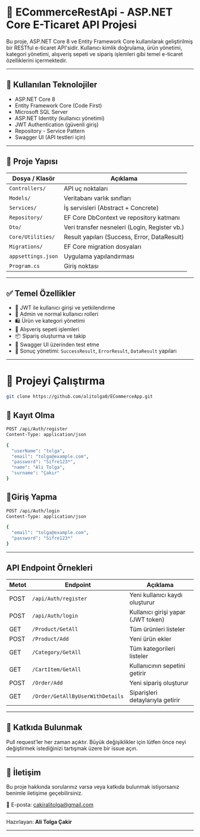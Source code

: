 # 🛒 ECommerceRestApi - ASP.NET Core E-Ticaret API Projesi

Bu proje, ASP.NET Core 8 ve Entity Framework Core kullanılarak geliştirilmiş bir RESTful e-ticaret API'sidir. Kullanıcı kimlik doğrulama, ürün yönetimi, kategori yönetimi, alışveriş sepeti ve sipariş işlemleri gibi temel e-ticaret özelliklerini içermektedir.

---

## 🧰 Kullanılan Teknolojiler

- ASP.NET Core 8
- Entity Framework Core (Code First)
- Microsoft SQL Server
- ASP.NET Identity (kullanıcı yönetimi)
- JWT Authentication (güvenli giriş)
- Repository - Service Pattern
- Swagger UI (API testleri için)

---


## 📁 Proje Yapısı

| Dosya / Klasör           | Açıklama                           |
|-------------------------|----------------------------------|
| `Controllers/`          | API uç noktaları                  |
| `Models/`               | Veritabanı varlık sınıfları      |
| `Services/`             | İş servisleri (Abstract + Concrete) |
| `Repository/`           | EF Core DbContext ve repository katmanı |
| `Dto/`                  | Veri transfer nesneleri (Login, Register vb.) |
| `Core/Utilities/`       | Result yapıları (Success, Error, DataResult) |
| `Migrations/`           | EF Core migration dosyaları      |
| `appsettings.json`      | Uygulama yapılandırması           |
| `Program.cs`            | Giriş noktası                    |

---


## ✅ Temel Özellikler

- 🔐 JWT ile kullanıcı girişi ve yetkilendirme
- 👤 Admin ve normal kullanıcı rolleri
- 🛍️ Ürün ve kategori yönetimi
- 🛒 Alışveriş sepeti işlemleri
- 📦 Sipariş oluşturma ve takip
- 📄 Swagger UI üzerinden test etme
- 📑 Sonuç yönetimi: `SuccessResult`, `ErrorResult`, `DataResult` yapıları

---

# 🚀 Projeyi Çalıştırma

```bash
git clone https://github.com/alitolga0/ECommerceApp.git

```

## 📌 Kayıt Olma

```bash
POST /api/Auth/register
Content-Type: application/json

{
  "userName": "tolga",
  "email": "tolga@example.com",
  "password": "Sifre123*",
  "name": "Ali Tolga",
  "surname": "Çakır"
}

```


## 🔑Giriş Yapma

```bash
POST /api/Auth/login
Content-Type: application/json

{
  "email": "tolga@example.com",
  "password": "Sifre123*"
}

```
---




## API Endpoint Örnekleri

| Metot | Endpoint                         | Açıklama                          |
|-------|---------------------------------|----------------------------------|
| POST  | `/api/Auth/register`             | Yeni kullanıcı kaydı oluşturur    |
| POST  | `/api/Auth/login`                | Kullanıcı girişi yapar (JWT token) |
| GET   | `/Product/GetAll`                | Tüm ürünleri listeler             |
| POST  | `/Product/Add`                  | Yeni ürün ekler                   |
| GET   | `/Category/GetAll`               | Tüm kategorileri listeler         |
| GET   | `/CartItem/GetAll`               | Kullanıcının sepetini getirir    |
| POST  | `/Order/Add`                    | Yeni sipariş oluşturur            |
| GET   | `/Order/GetAllByUserWithDetails`| Siparişleri detaylarıyla getirir  |


---
## 🧠 Katkıda Bulunmak

Pull request’ler her zaman açıktır. Büyük değişiklikler için lütfen önce neyi değiştirmek istediğinizi tartışmak üzere bir issue açın.

---

## 📧 İletişim

Bu proje hakkında sorularınız varsa veya katkıda bulunmak istiyorsanız benimle iletişime geçebilirsiniz.

📨 E-posta: [cakiralitolga@gmail.com](mailto:cakiralitolga@gmail.com)

--- 

Hazırlayan: **Ali Tolga Çakir**

--- 


